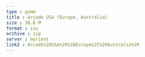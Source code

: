 ```yaml
---
type : game
title : Arcade USA (Europe, Australia)
size : 38.8 M
format : iso
archive : zip
server : myrient
link2 : Arcade%20USA%20%28Europe%2C%20Australia%29
---
```

